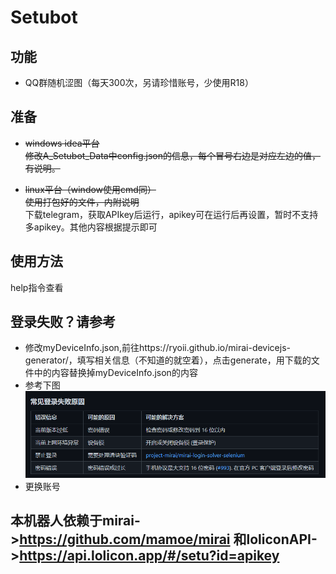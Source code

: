 # Setubot
## 功能
- QQ群随机涩图（每天300次，另请珍惜账号，少使用R18）
## 准备
- ~~windows idea平台~~  
~~修改A_Setubot_Data中config.json的信息，每个冒号右边是对应左边的值，有说明。~~
  
- ~~linux平台（window使用cmd同）~~  
~~使用打包好的文件，内附说明~~  
  下载telegram，获取APIkey后运行，apikey可在运行后再设置，暂时不支持多apikey。其他内容根据提示即可
## 使用方法
help指令查看

## 登录失败？请参考
- 修改myDeviceInfo.json,前往https://ryoii.github.io/mirai-devicejs-generator/，填写相关信息（不知道的就空着），点击generate，用下载的文件中的内容替换掉myDeviceInfo.json的内容
- 参考下图  
  ![114514](src/main/resources/QQ截图20210403210135.png)
- 更换账号
  
## 本机器人依赖于mirai->https://github.com/mamoe/mirai 和loliconAPI->https://api.lolicon.app/#/setu?id=apikey  
